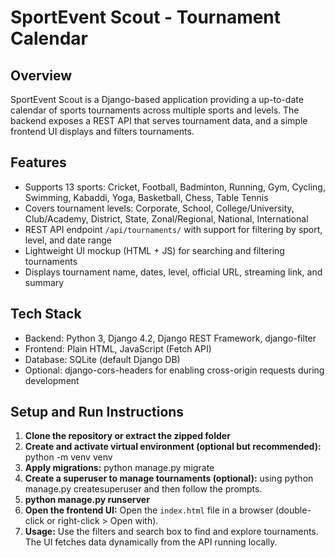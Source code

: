 # SportEvent Scout - Tournament Calendar  

## Overview

SportEvent Scout is a Django-based application providing a up-to-date calendar of sports tournaments across multiple sports and levels. The backend exposes a REST API that serves tournament data, and a simple frontend UI displays and filters tournaments.


## Features

- Supports 13 sports: Cricket, Football, Badminton, Running, Gym, Cycling, Swimming, Kabaddi, Yoga, Basketball, Chess, Table Tennis
- Covers tournament levels: Corporate, School, College/University, Club/Academy, District, State, Zonal/Regional, National, International
- REST API endpoint `/api/tournaments/` with support for filtering by sport, level, and date range
- Lightweight UI mockup (HTML + JS) for searching and filtering tournaments
- Displays tournament name, dates, level, official URL, streaming link, and summary

## Tech Stack

- Backend: Python 3, Django 4.2, Django REST Framework, django-filter
- Frontend: Plain HTML, JavaScript (Fetch API)
- Database: SQLite (default Django DB)
- Optional: django-cors-headers for enabling cross-origin requests during development


## Setup and Run Instructions

1. **Clone the repository or extract the zipped folder**
2. **Create and activate virtual environment (optional but recommended):** python -m venv venv
3. **Apply migrations:**  python manage.py migrate
4. **Create a superuser to manage tournaments (optional):** using python manage.py createsuperuser and then follow the prompts.
5. **python manage.py runserver**   
6.  **Open the frontend UI:** Open the `index.html` file in a browser (double-click or right-click > Open with).
7. **Usage:**  Use the filters and search box to find and explore tournaments. The UI fetches data dynamically from the API running locally.

